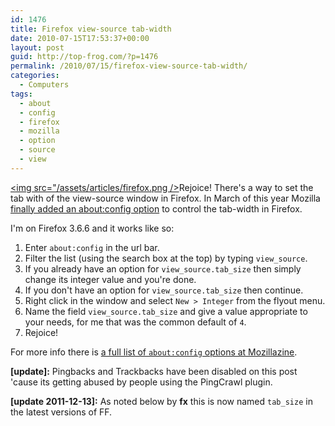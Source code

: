 ```yaml
---
id: 1476
title: Firefox view-source tab-width
date: 2010-07-15T17:53:37+00:00
layout: post
guid: http://top-frog.com/?p=1476
permalink: /2010/07/15/firefox-view-source-tab-width/
categories:
  - Computers
tags:
  - about
  - config
  - firefox
  - mozilla
  - option
  - source
  - view
---
```

[<img src="/assets/articles/firefox.png />](/assets/articles/firefox.png)Rejoice! There's a way to set the tab with of the view-source window in Firefox. In March of this year Mozilla [finally added an about:config option](https://bugzilla.mozilla.org/show_bug.cgi?id=295506) to control the tab-width in Firefox.

I'm on Firefox 3.6.6 and it works like so:

  1. Enter `about:config` in the url bar.
  2. Filter the list (using the search box at the top) by typing `view_source`.
  3. If you already have an option for `view_source.tab_size` then simply change its integer value and you're done.
  4. If you don't have an option for `view_source.tab_size` then continue.
  5. Right click in the window and select `New > Integer` from the flyout menu.
  6. Name the field `view_source.tab_size` and give a value appropriate to your needs, for me that was the common default of `4`.
  7. Rejoice!

For more info there is [a full list of `about:config` options at Mozillazine](http://kb.mozillazine.org/About:config_entries).

**[update]:** Pingbacks and Trackbacks have been disabled on this post 'cause its getting abused by people using the PingCrawl plugin.
  
**[update 2011-12-13]:** As noted below by **fx** this is now named `tab_size` in the latest versions of FF.